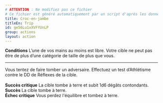 ```yaml
---
# ATTENTION : Ne modifiez pas ce fichier
# Ce fichier est généré automatiquement par un script d'après les données du module Foundry VTT officiel et de sa traduction
title: Croc-en-jambe
titleEn: Trip
id: ge56Lu1xXVFYUnLP
group: actions
layout: action
---
```

<p><span id="ctl00_MainContent_DetailedOutput"><strong>Conditions</strong> L’une de vos mains au moins est libre. Votre cible ne peut pas être de plus d’une catégorie de taille de plus que vous.</span></p><hr><p>Vous tentez de faire tomber un adversaire. Effectuez un test d’Athlétisme contre le DD de Réflexes de la cible. <br><br><strong>Succès critique</strong> La cible tombe à terre et subit 1d6 dégâts contondants. <br><strong>Succès</strong> La cible tombe à terre.<br><strong>Échec critique</strong> Vous perdez l'équilibre et tombez à terre.&nbsp;</p>
